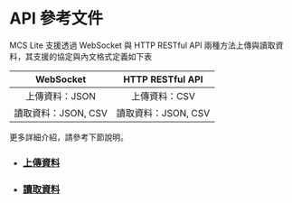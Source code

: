 # API 參考文件

MCS Lite 支援透過 WebSocket 與 HTTP RESTful API 兩種方法上傳與讀取資料，其支援的協定與內文格式定義如下表

| WebSocket | HTTP RESTful API |
| :---: | :---: |
| 上傳資料：JSON | 上傳資料：CSV |
| 讀取資料：JSON, CSV | 讀取資料：JSON, CSV |

更多詳細介紹，請參考下節說明。

* ### [上傳資料](/mcs_lite_api/update_datapoint.md)
* ### [讀取資料](/mcs_lite_api/read_datapoint.md)

## 



